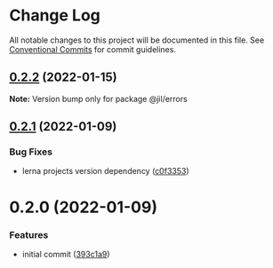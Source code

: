 # Change Log

All notable changes to this project will be documented in this file.
See [Conventional Commits](https://conventionalcommits.org) for commit guidelines.

## [0.2.2](https://github.com/jiljs/jil/compare/@jil/errors@0.2.1...@jil/errors@0.2.2) (2022-01-15)

**Note:** Version bump only for package @jil/errors





## [0.2.1](https://github.com/jiljs/jil/compare/@jil/errors@0.2.0...@jil/errors@0.2.1) (2022-01-09)


### Bug Fixes

* lerna projects version dependency ([c0f3353](https://github.com/jiljs/jil/commit/c0f3353b160d2b77b9942f8e1ed2a40c6332ea91))





# 0.2.0 (2022-01-09)


### Features

* initial commit ([393c1a9](https://github.com/jiljs/jil/commit/393c1a9bdab1cff3d84a9d1fa48ac1ee452e1a26))
